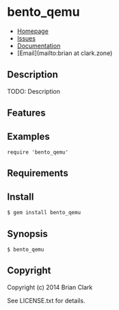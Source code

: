 # bento_qemu

* [Homepage](https://github.com/bclarkindy/bento_qemu#readme)
* [Issues](https://github.com/bclarkindy/bento_qemu/issues)
* [Documentation](http://rubydoc.info/gems/bento_qemu/frames)
* [Email](mailto:brian at clark.zone)

## Description

TODO: Description

## Features

## Examples

    require 'bento_qemu'

## Requirements

## Install

    $ gem install bento_qemu

## Synopsis

    $ bento_qemu

## Copyright

Copyright (c) 2014 Brian Clark

See LICENSE.txt for details.
